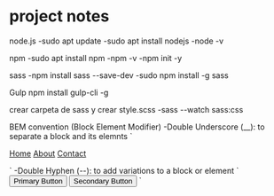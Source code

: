 # project notes

node.js
-sudo apt update
-sudo apt install nodejs
-node -v

npm
-sudo apt install npm
-npm -v
-npm init -y

sass
-npm install sass --save-dev
-sudo npm install -g sass

Gulp
npm install gulp-cli -g

crear carpeta de sass y crear style.scss
-sass --watch sass:css

BEM convention (Block Element Modifier)
-Double Underscore (__): to separate a block and its elemnts `<nav class="nav">
    <a class="nav__link" href="#">Home</a>
    <a class="nav__link" href="#">About</a>
    <a class="nav__link" href="#">Contact</a>
</nav>
`
-Double Hyphen (--): to add variations to a block or element `<button class="button button--primary">Primary Button</button>
<button class="button button--secondary">Secondary Button</button>
`

